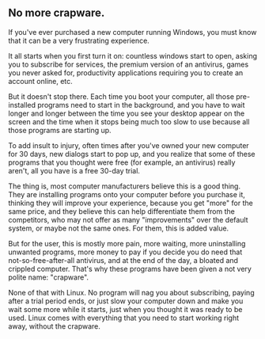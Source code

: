 

<div id="corps">

<h2>No more crapware.</h2>

If you've ever purchased a new computer running Windows, you must know that it can be a very
frustrating experience.

It all starts when you first turn it on: countless windows start to open, asking you to
subscribe for services, the premium version of an antivirus, games you never asked for,
productivity applications requiring you to create an account online, etc.

But it doesn't stop there. Each time you boot your computer, all those pre-installed
programs need to start in the background, and you have to wait longer and longer between the
time you see your desktop appear on the screen and the time when it stops being much too slow
to use because all those programs are starting up.

To add insult to injury, often times after you've owned your new computer for 30 days, new
dialogs start to pop up, and you realize that some of these programs that you thought were free
(for example, an antivirus) really aren't, all you have is a free 30-day trial.

The thing is, most computer manufacturers believe this is a good thing. They are installing
programs onto your computer before you purchase it, thinking they will improve your experience,
because you get "more" for the same price, and they believe this can help differentiate them
from the competitors, who may not offer as many "improvements" over the default system, or
maybe not the same ones. For them, this is added value.

But for the user, this is mostly more pain, more waiting, more uninstalling unwanted
programs, more money to pay if you decide you do need that not-so-free-after-all antivirus, and
at the end of the day, a bloated and crippled computer. That's why these programs have been
given a not very polite name: "crapware".

None of that with Linux. No program will nag you about subscribing, paying after a trial
period ends, or just slow your computer down and make you wait some more while it starts, just
when you thought it was ready to be used. Linux comes with everything that you need to start
working right away, without the crapware.

</div>


